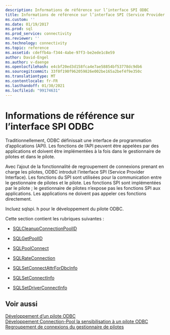 ```yaml
---
description: Informations de référence sur l’interface SPI ODBC
title: Informations de référence sur l’interface SPI (Service Provider Interface) ODBC | Microsoft Docs
ms.custom: ''
ms.date: 01/19/2017
ms.prod: sql
ms.prod_service: connectivity
ms.reviewer: ''
ms.technology: connectivity
ms.topic: reference
ms.assetid: cdeffb4a-f344-4abe-97f3-be2ede1c8e59
author: David-Engel
ms.author: v-daenge
ms.openlocfilehash: e4cbf20ed3d158fca4e7ae58854bf53778dc9db6
ms.sourcegitcommit: 33f0f190f962059826e002be165a2bef4f9e350c
ms.translationtype: MT
ms.contentlocale: fr-FR
ms.lasthandoff: 01/30/2021
ms.locfileid: "99174631"
---
```

# <a name="odbc-service-provider-interface-spi-reference"></a>Informations de référence sur l’interface SPI ODBC
Traditionnellement, ODBC définissait une interface de programmation d’applications (API). Les fonctions de l’API peuvent être appelées par des applications et doivent être implémentées à la fois dans le gestionnaire de pilotes et dans le pilote.  
  
 Avec l’ajout de la fonctionnalité de regroupement de connexions prenant en charge les pilotes, ODBC introduit l’interface SPI (Service Provider Interface). Les fonctions du SPI sont utilisées pour la communication entre le gestionnaire de pilotes et le pilote. Les fonctions SPI sont implémentées par le pilote ; le gestionnaire de pilotes n’expose pas les fonctions SPI aux applications. Les applications ne doivent pas appeler ces fonctions directement.  
  
 Incluez sqlspi. h pour le développement du pilote ODBC.  
  
 Cette section contient les rubriques suivantes :  
  
-   [SQLCleanupConnectionPoolID](../../../odbc/reference/syntax/sqlcleanupconnectionpoolid-function.md)  
  
-   [SQLGetPoolID](../../../odbc/reference/syntax/sqlgetpoolid-function.md)  
  
-   [SQLPoolConnect](../../../odbc/reference/syntax/sqlpoolconnect-function.md)  
  
-   [SQLRateConnection](../../../odbc/reference/syntax/sqlrateconnection-function.md)  
  
-   [SQLSetConnectAttrForDbcInfo](../../../odbc/reference/syntax/sqlsetconnectattrfordbcinfo-function.md)  
  
-   [SQLSetConnectInfo](../../../odbc/reference/syntax/sqlsetconnectinfo-function.md)  
  
-   [SQLSetDriverConnectInfo](../../../odbc/reference/syntax/installation-and-configuration-wwi-oltp.md)  
  
## <a name="see-also"></a>Voir aussi  
 [Développement d’un pilote ODBC](../../../odbc/reference/develop-driver/developing-an-odbc-driver.md)   
 [Développement Connection-Pool la sensibilisation à un pilote ODBC](../../../odbc/reference/develop-driver/developing-connection-pool-awareness-in-an-odbc-driver.md)   
 [Regroupement de connexions du gestionnaire de pilotes](../../../odbc/reference/develop-app/driver-manager-connection-pooling.md)

